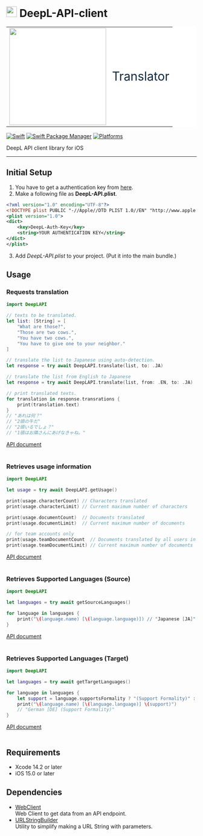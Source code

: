 # <img src="https://static.deepl.com/img/logo/DeepL_Logo_darkBlue_v2.svg" width=28> DeepL-API-client

<table bgcolor=#fff border="0" bordercolor="#fFF"><tr><td><img style="vertical-align:middle" src="https://www.deepl.com/img/press/logo_DeepL.png" width=256></td><td><span style="vertical-align:middle; font-size:24pt;color:#0F2B46">Translator</span></td></tr><table>

[![Swift](https://img.shields.io/badge/Swift-5.7-orange?style=flat-square)](https://img.shields.io/badge/Swift-5.7-Orange?style=flat-square)
[![Swift Package Manager](https://img.shields.io/badge/Swift_Package_Manager-compatible-orange?style=flat-square)](https://img.shields.io/badge/Swift_Package_Manager-compatible-orange?style=flat-square)
[![Platforms](https://img.shields.io/badge/Platforms-iOS%2015.0%20or%20lator-yellowgreen?style=flat-square)](https://img.shields.io/badge/Platforms-iOS%2015.0%20or%20lator-yellowgreen?style=flat-square)


DeepL API client library for iOS

---
## Initial Setup
1. You have to get a authentication key from [here](https://www.deepl.com/pro-api).<br>
2. Make a following file as **DeepL-API.plist**.
```XML
<?xml version="1.0" encoding="UTF-8"?>
<!DOCTYPE plist PUBLIC "-//Apple//DTD PLIST 1.0//EN" "http://www.apple.com/DTDs/PropertyList-1.0.dtd">
<plist version="1.0">
<dict>
	<key>DeepL-Auth-Key</key>
	<string>YOUR AUTHENTICATION KEY</string>
</dict>
</plist>
```
3. Add *DeepL-API.plist* to your project. (Put it into the main bundle.)

## Usage

### Requests translation
```Swift
import DeepLAPI

// texts to be translated.
let list: [String] = [
    "What are those?",
    "Those are two cows.",
    "You have two cows.",
    "You have to give one to your neighbor."
]

// translate the list to Japanese using auto-detection.
let response = try await DeepLAPI.translate(list, to: .JA)

// translate the list from English to Japanese
let response = try await DeepLAPI.translate(list, from: .EN, to: .JA)

// print translated texts.
for translation in response.transrations {
    print(translation.text)
}
// "あれは何？"
// "2頭の牛だ"
// "2頭いるでしょ？"
// "1頭はお隣さんにあげなきゃね。"
```
[API document](https://www.deepl.com/docs-api/translate-text/)
<br>
<br>


### Retrieves usage information
```Swift
import DeepLAPI

let usage = try await DeepLAPI.getUsage()

print(usage.characterCount) // Characters translated
print(usage.characterLimit) // Current maximum number of characters

print(usage.documentCount)  // Documents translated
print(usage.documentLimit)  // Current maximum number of documents

// for team accounts only
print(usage.teamDocumentCount  // Documents translated by all users in the team
print(usage.teamDocumentLimit) // Current maximum number of documents
```
[API document](https://www.deepl.com/docs-api/general/get-usage/)
<br>
<br>


### Retrieves Supported Languages (Source)
```Swift
import DeepLAPI

let languages = try await getSourceLanguages()

for language in languages {
    print("\(language.name) [\(language.language)]) // "Japanese [JA]"
}
```
[API document](https://www.deepl.com/docs-api/general/get-languages/)
<br>
<br>

### Retrieves Supported Languages (Target)

```Swift
import DeepLAPI

let languages = try await getTargetLanguages()

for language in languages {
    let support = language.supportsFormality ? "(Support Formality)" : ""
    print("\(language.name) [\(language.language)] \(support)")
    // "German [DE] (Support Formality)"
}
```
[API document](https://www.deepl.com/docs-api/general/get-languages/)
<br>
<br>

## Requirements
* Xcode 14.2 or later
* iOS 15.0 or later

## Dependencies
* [WebClient](https://github.com/hackenbacker/WebClient)<br>
Web Client to get data from an API endpoint.
* [URLStringBuilder](https://github.com/hackenbacker/URLStringBuilder)<br>
Utility to simplify making a URL String with parameters.
